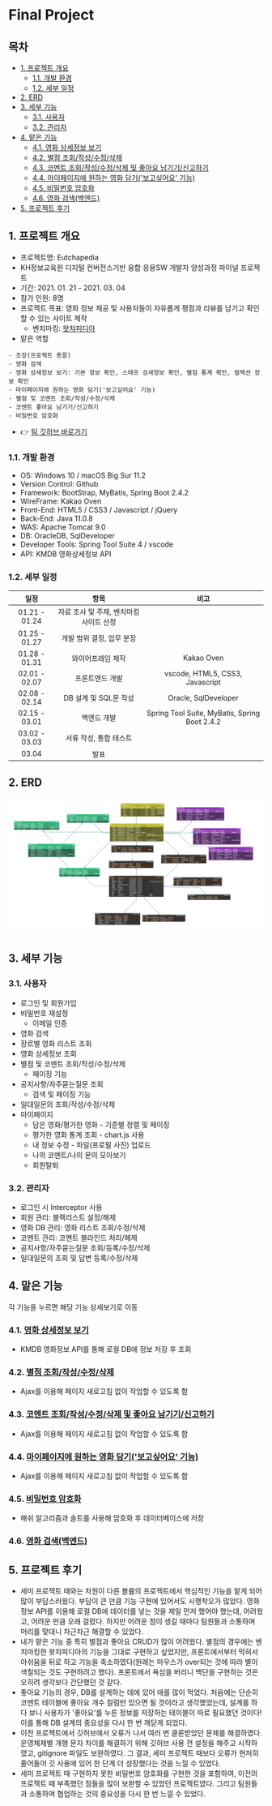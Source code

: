 # Final Project
## 목차
  - [1. 프로젝트 개요](#1-프로젝트-개요)
    - [1.1. 개발 환경](#11-개발-환경)
    - [1.2. 세부 일정](#12-세부-일정)
  - [2. ERD](#2-erd)
  - [3. 세부 기능](#3-세부-기능)
    - [3.1. 사용자](#31-사용자)
    - [3.2. 관리자](#32-관리자)
  - [4. 맡은 기능](#4-맡은-기능)
    - [4.1. 영화 상세정보 보기](#41-영화-상세정보-보기)
    - [4.2. 별점 조회/작성/수정/삭제](#42-별점-조회작성수정삭제)
    - [4.3. 코멘트 조회/작성/수정/삭제 및 좋아요 남기기/신고하기](#43-코멘트-조회작성수정삭제-및-좋아요-남기기신고하기)
    - [4.4. 마이페이지에 원하는 영화 담기('보고싶어요' 기능)](#44-마이페이지에-원하는-영화-담기보고싶어요-기능)
    - [4.5. 비밀번호 암호화](#45-비밀번호-암호화)
    - [4.6. 영화 검색(백엔드)](#46-영화-검색백엔드)
  - [5. 프로젝트 후기](#5-프로젝트-후기)
## 1. 프로젝트 개요
- 프로젝트명: Eutchapedia
- KH정보교육원 디지털 컨버전스기반 융합 응용SW 개발자 양성과정 파이널 프로젝트
- 기간: 2021. 01. 21 - 2021. 03. 04
- 참가 인원: 8명
- 프로젝트 목표: 영화 정보 제공 및 사용자들이 자유롭게 평점과 리뷰를 남기고 확인할 수 있는 사이트 제작
  - 벤치마킹: [왓챠피디아](https://pedia.watcha.com/ko-KR/)
- 맡은 역할
```text
- 조장(프로젝트 총괄) 
- 영화 검색
- 영화 상세정보 보기: 기본 정보 확인, 스태프 상세정보 확인, 별점 통계 확인, 컬렉션 정보 확인
- 마이페이지에 원하는 영화 담기('보고싶어요' 기능)
- 별점 및 코멘트 조회/작성/수정/삭제
- 코멘트 좋아요 남기기/신고하기
- 비밀번호 암호화
```
- 👉 [팀 깃허브 바로가기](https://github.com/geniushyeon/KH-FINAL-PROJECT)

### 1.1. 개발 환경
- OS: Windows 10 / macOS Big Sur 11.2
- Version Control: Github
- Framework: BootStrap, MyBatis, Spring Boot 2.4.2 
- WireFrame: Kakao Oven
- Front-End: HTML5 / CSS3 / Javascript / jQuery
- Back-End: Java 11.0.8
- WAS: Apache Tomcat 9.0
- DB: OracleDB, SqlDeveloper
- Developer Tools: Spring Tool Suite 4 / vscode
- API: KMDB 영화상세정보 API

### 1.2. 세부 일정
|일정|항목|비고|
|:---:|:---:|:---:|
|01.21 - 01.24|자료 조사 및 주제, 벤치마킹 사이트 선정|
|01.25 - 01.27|개발 범위 결정, 업무 분장|
|01.28 - 01.31|와이어프레임 제작|Kakao Oven
|02.01 - 02.07|프론트엔드 개발|vscode, HTML5, CSS3, Javascript
|02.08 - 02.14|DB 설계 및 SQL문 작성|Oracle, SqlDeveloper
|02.15 - 03.01|백엔드 개발|Spring Tool Suite, MyBatis, Spring Boot 2.4.2
|03.02 - 03.03|서류 작성, 통합 테스트
|03.04|발표|

## 2. ERD
![](assets/eutchapedia.png)
## 3. 세부 기능
### 3.1. 사용자
- 로그인 및 회원가입
- 비밀번호 재설정
  - 이메일 인증
- 영화 검색
- 장르별 영화 리스트 조회
- 영화 상세정보 조회
- 별점 및 코멘트 조회/작성/수정/삭제
  - 페이징 기능
- 공지사항/자주묻는질문 조회
  - 검색 및 페이징 기능
- 일대일문의 조회/작성/수정/삭제
- 마이페이지
  - 담은 영화/평가한 영화 - 기준별 정렬 및 페이징
  - 평가한 영화 통계 조회 - chart.js 사용
  - 내 정보 수정 - 파일(프로필 사진) 업로드
  - 나의 코멘트/나의 문의 모아보기
  - 회원탈퇴
### 3.2. 관리자
- 로그인 시 Interceptor 사용
- 회원 관리: 블랙리스트 설정/해제
- 영화 DB 관리: 영화 리스트 조회/수정/삭제
- 코멘트 관리: 코멘트 블라인드 처리/해제
- 공지사항/자주묻는질문 조회/등록/수정/삭제
- 일대일문의 조회 및 답변 등록/수정/삭제
## 4. 맡은 기능
각 기능을 누르면 해당 기능 상세보기로 이동
### 4.1. [영화 상세정보 보기](movie-detail/README.md)
  - KMDB 영화정보 API를 통해 로컬 DB에 정보 저장 후 조회
### 4.2. [별점 조회/작성/수정/삭제](star-rating/README.md)
  - Ajax를 이용해 페이지 새로고침 없이 작업할 수 있도록 함
### 4.3. [코멘트 조회/작성/수정/삭제 및 좋아요 남기기/신고하기](comment/README.md)
  - Ajax를 이용해 페이지 새로고침 없이 작업할 수 있도록 함
### 4.4. [마이페이지에 원하는 영화 담기('보고싶어요' 기능)](wanna-watch/README.md)
  - Ajax를 이용해 페이지 새로고침 없이 작업할 수 있도록 함
### 4.5. [비밀번호 암호화](encryption/README.md)
  - 해쉬 알고리즘과 솔트를 사용해 암호화 후 데이터베이스에 저장
### 4.6. [영화 검색(백엔드)](search/README.md)

## 5. 프로젝트 후기
- 세미 프로젝트 때와는 차원이 다른 볼륨의 프로젝트에서 핵심적인 기능을 맡게 되어 많이 부담스러웠다. 부담이 큰 만큼 기능 구현에 있어서도 시행착오가 많았다. 영화정보 API를 이용해 로컬 DB에 데이터를 넣는 것을 제일 먼저 했어야 했는데, 어려웠고, 어려운 만큼 오래 걸렸다. 하지만 어려운 점이 생길 때마다 팀원들과 소통하며 머리를 맞대니 차근차근 해결할 수 있었다.
- 내가 맡은 기능 중 특히 별점과 좋아요 CRUD가 많이 어려웠다. 별점의 경우에는 벤치마킹한 왓챠피디아의 기능을 그대로 구현하고 싶었지만, 프론트에서부터 막혀서 아쉬움을 뒤로 하고 기능을 축소하였다(원래는 마우스가 over되는 것에 따라 별이 색칠되는 것도 구현하려고 했다). 프론트에서 욕심을 버리니 백단을 구현하는 것은 오히려 생각보다 간단했던 것 같다.
- 좋아요 기능의 경우, DB를 설계하는 데에 있어 애를 많이 먹었다. 처음에는 단순히 코멘트 테이블에 좋아요 개수 컬럼만 있으면 될 것이라고 생각했었는데, 설계를 하다 보니 사용자가 '좋아요'를 누른 정보를 저장하는 테이블이 따로 필요했던 것이다! 이를 통해 DB 설계의 중요성을 다시 한 번 깨닫게 되었다.
- 이전 프로젝트에서 깃허브에서 오류가 나서 여러 번 클론받았던 문제를 해결하였다. 운영체제별 개행 문자 차이를 해결하기 위해 깃허브 사용 전 설정을 해주고 시작하였고, gitignore 파일도 보완하였다. 그 결과, 세미 프로젝트 때보다 오류가 현저히 줄어들어 깃 사용에 있어 한 단계 더 성장했다는 것을 느낄 수 있었다.
- 세미 프로젝트 때 구현하지 못한 비밀번호 암호화를 구현한 것을 포함하여, 이전의 프로젝트 때 부족했던 점들을 많이 보완할 수 있었던 프로젝트였다. 그리고 팀원들과 소통하며 협업하는 것의 중요성을 다시 한 번 느낄 수 있었다.